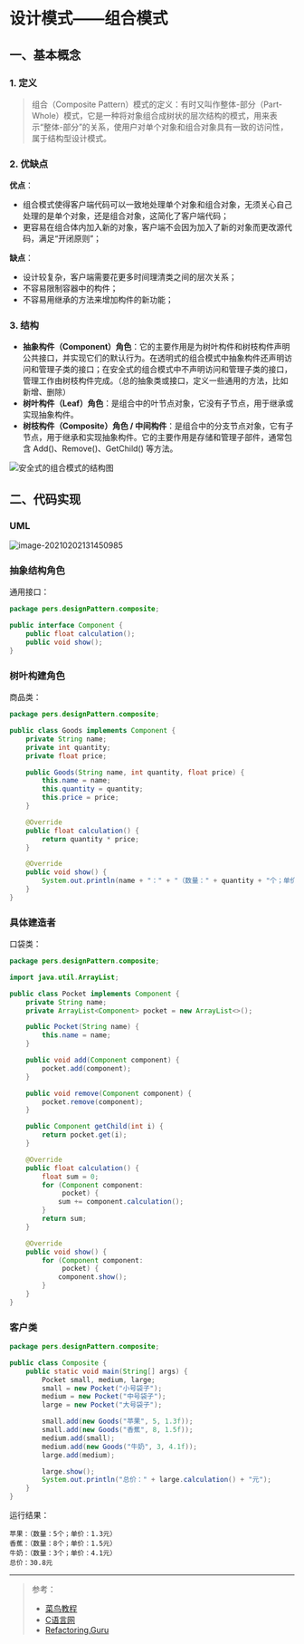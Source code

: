# 设计模式——组合模式

## 一、基本概念

### 1. 定义

> 组合（Composite Pattern）模式的定义：有时又叫作整体-部分（Part-Whole）模式，它是一种将对象组合成树状的层次结构的模式，用来表示“整体-部分”的关系，使用户对单个对象和组合对象具有一致的访问性，属于结构型设计模式。

### 2. 优缺点

**优点**：

- 组合模式使得客户端代码可以一致地处理单个对象和组合对象，无须关心自己处理的是单个对象，还是组合对象，这简化了客户端代码；
- 更容易在组合体内加入新的对象，客户端不会因为加入了新的对象而更改源代码，满足“开闭原则”；

**缺点**：

- 设计较复杂，客户端需要花更多时间理清类之间的层次关系；
- 不容易限制容器中的构件；
- 不容易用继承的方法来增加构件的新功能；

### 3. 结构

- **抽象构件（Component）角色**：它的主要作用是为树叶构件和树枝构件声明公共接口，并实现它们的默认行为。在透明式的组合模式中抽象构件还声明访问和管理子类的接口；在安全式的组合模式中不声明访问和管理子类的接口，管理工作由树枝构件完成。（总的抽象类或接口，定义一些通用的方法，比如新增、删除）
- **树叶构件（Leaf）角色**：是组合中的叶节点对象，它没有子节点，用于继承或实现抽象构件。
- **树枝构件（Composite）角色 / 中间构件**：是组合中的分支节点对象，它有子节点，用于继承和实现抽象构件。它的主要作用是存储和管理子部件，通常包含 Add()、Remove()、GetChild() 等方法。

![安全式的组合模式的结构图](http://blog-img-figure.oss-cn-chengdu.aliyuncs.com/img/3-1Q1151GF5221.gif)

## 二、代码实现

### UML

![image-20210202131450985](http://blog-img-figure.oss-cn-chengdu.aliyuncs.com/img/image-20210202131450985.png)

### 抽象结构角色

通用接口：

```java
package pers.designPattern.composite;

public interface Component {
    public float calculation();
    public void show();
}
```

### 树叶构建角色

商品类：

```java
package pers.designPattern.composite;

public class Goods implements Component {
    private String name;
    private int quantity;
    private float price;

    public Goods(String name, int quantity, float price) {
        this.name = name;
        this.quantity = quantity;
        this.price = price;
    }

    @Override
    public float calculation() {
        return quantity * price;
    }

    @Override
    public void show() {
        System.out.println(name + "：" + "（数量：" + quantity + "个；单价：" + price + "元）");
    }
}
```

### 具体建造者

口袋类：

```java
package pers.designPattern.composite;

import java.util.ArrayList;

public class Pocket implements Component {
    private String name;
    private ArrayList<Component> pocket = new ArrayList<>();

    public Pocket(String name) {
        this.name = name;
    }

    public void add(Component component) {
        pocket.add(component);
    }

    public void remove(Component component) {
        pocket.remove(component);
    }

    public Component getChild(int i) {
        return pocket.get(i);
    }

    @Override
    public float calculation() {
        float sum = 0;
        for (Component component:
             pocket) {
            sum += component.calculation();
        }
        return sum;
    }

    @Override
    public void show() {
        for (Component component:
             pocket) {
            component.show();
        }
    }
}
```

### 客户类

```java
package pers.designPattern.composite;

public class Composite {
    public static void main(String[] args) {
        Pocket small, medium, large;
        small = new Pocket("小号袋子");
        medium = new Pocket("中号袋子");
        large = new Pocket("大号袋子");

        small.add(new Goods("苹果", 5, 1.3f));
        small.add(new Goods("香蕉", 8, 1.5f));
        medium.add(small);
        medium.add(new Goods("牛奶", 3, 4.1f));
        large.add(medium);

        large.show();
        System.out.println("总价：" + large.calculation() + "元");
    }
}
```

运行结果：

```
苹果：（数量：5个；单价：1.3元）
香蕉：（数量：8个；单价：1.5元）
牛奶：（数量：3个；单价：4.1元）
总价：30.8元
```

***

> 参考：
>
> - [菜鸟教程](https://www.runoob.com/design-pattern/singleton-pattern.html)
> - [C语言网](http://c.biancheng.net/view/1338.html)
> - [Refactoring.Guru](https://refactoringguru.cn/)